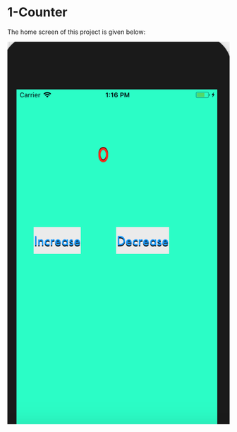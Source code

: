 # 1-Counter 

The home screen of this project is given below:

![alt text](https://github.com/MasterSA/SwiftStarterProjects/blob/master/1-Counter/docs/CounterHome.png "Counter Home Screen") 
